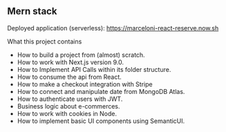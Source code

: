 ## Mern stack

Deployed application (serverless): https://marceloni-react-reserve.now.sh

What this project contains

- How to build a project from (almost) scratch.
- How to work with Next.js version 9.0.
- How to Implement API Calls within its folder structure.
- How to consume the api from React.
- How to make a checkout integration with Stripe
- How to connect and manipulate date from MongoDB Atlas.
- How to authenticate users with JWT.
- Business logic about e-commerces.
- How to work with cookies in Node.
- How to implement basic UI components using SemanticUI.
